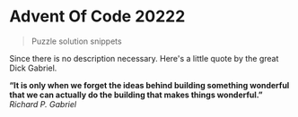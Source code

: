 # Advent Of Code 20222
> Puzzle solution snippets

Since there is no description necessary. Here's a little quote by the great Dick Gabriel. 

**“It is only when we forget the ideas behind building something wonderful that we can actually do the building that makes things wonderful.”**
*Richard P. Gabriel*
